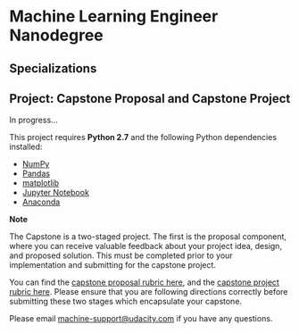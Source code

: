 # Machine Learning Engineer Nanodegree
## Specializations
## Project: Capstone Proposal and Capstone Project



In progress...

This project requires **Python 2.7** and the following Python dependencies installed:

- [NumPy](http://www.numpy.org/)
- [Pandas](http://pandas.pydata.org)
- [matplotlib](http://matplotlib.org/)
- [Jupyter Notebook](http://ipython.org/notebook.html)
- [Anaconda](http://continuum.io/downloads)

**Note**

The Capstone is a two-staged project. The first is the proposal component, where you can receive valuable feedback about your project idea, design, and proposed solution. This must be completed prior to your implementation and submitting for the capstone project. 

You can find the [capstone proposal rubric here](https://review.udacity.com/#!/rubrics/410/view), and the [capstone project rubric here](https://review.udacity.com/#!/rubrics/108/view). Please ensure that you are following directions correctly before submitting these two stages which encapsulate your capstone.

Please email [machine-support@udacity.com](mailto:machine-support@udacity.com) if you have any questions.
